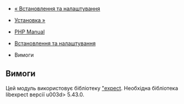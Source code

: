 - [« Встановлення та налаштування](expect.setup.md)
- [Установка »](expect.installation.md)

- [PHP Manual](index.md)
- [Встановлення та налаштування](expect.setup.md)
- Вимоги

## Вимоги

Цей модуль використовує бібліотеку ["expect](http://expect.nist.gov/).
Необхідна бібліотека libexpect версії u003d> 5.43.0.
